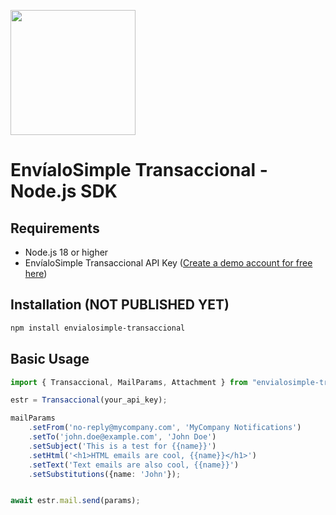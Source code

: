 <a href="https://envialosimple.com/transaccional"><img src="https://envialosimple.com/images/logo_tr.svg" width="200px"/></a>

# EnvíaloSimple Transaccional - Node.js SDK

## Requirements

- Node.js 18 or higher
- EnvíaloSimple Transaccional API Key ([Create a demo account for free here](https://envialosimple.com/transaccional))

## Installation (NOT PUBLISHED YET)

```bash
npm install envialosimple-transaccional
```

## Basic Usage

```ts
import { Transaccional, MailParams, Attachment } from "envialosimple-transaccional";

estr = Transaccional(your_api_key);

mailParams
    .setFrom('no-reply@mycompany.com', 'MyCompany Notifications')
    .setTo('john.doe@example.com', 'John Doe')
    .setSubject('This is a test for {{name}}')
    .setHtml('<h1>HTML emails are cool, {{name}}</h1>')
    .setText('Text emails are also cool, {{name}}')
    .setSubstitutions({name: 'John'});


await estr.mail.send(params);
```
